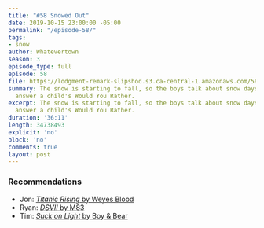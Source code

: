 ```yaml
---
title: "#58 Snowed Out"
date: 2019-10-15 23:00:00 -05:00
permalink: "/episode-58/"
tags:
- snow
author: Whatevertown
season: 3
episode_type: full
episode: 58
file: https://lodgment-remark-slipshod.s3.ca-central-1.amazonaws.com/58.mp3
summary: The snow is starting to fall, so the boys talk about snow days gone by, and
  answer a child's Would You Rather.
excerpt: The snow is starting to fall, so the boys talk about snow days gone by, and
  answer a child's Would You Rather.
duration: '36:11'
length: 34738493
explicit: 'no'
block: 'no'
comments: true
layout: post
---
```


### Recommendations
- Jon: [*Titanic Rising* by Weyes Blood](https://open.spotify.com/album/53VKICyqCf91sVkTdFrzKX?si=XLNYtzQmRE-4A8G9KGSltA)
- Ryan: [*DSVII* by M83](https://open.spotify.com/album/1euK7GgNJmBprlctpGtDC5?si=nkLTJirYQLOyTSaOujFAtw)
- Tim: [*Suck on Light* by Boy & Bear](https://open.spotify.com/album/25rb1ybijxE3mHW12iXdx3?si=PgwqGNaQQ32JoM0P9VfjKQ)
